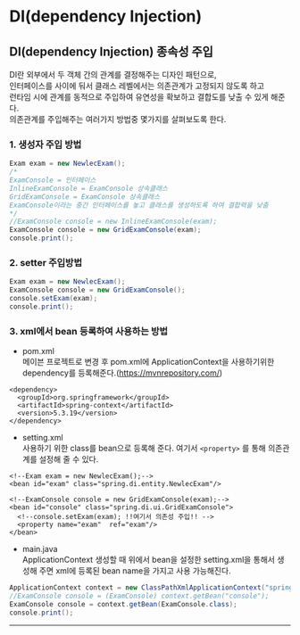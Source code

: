 # DI(dependency Injection)


## DI(dependency Injection) 종속성 주입   
DI란 외부에서 두 객체 간의 관계를 결정해주는 디자인 패턴으로,   
인터페이스를 사이에 둬서 클래스 레벨에서는 의존관계가 고정되지 않도록 하고   
런타임 시에 관계를 동적으로 주입하여 유연성을 확보하고 결합도를 낮출 수 있게 해준다.   
의존관계를 주입해주는 여러가지 방법중 몇가지를 살펴보도록 한다.

### 1. 생성자 주입 방법
```java
Exam exam = new NewlecExam();
/*
ExamConsole = 인터페이스 
InlineExamConsole = ExamConsole 상속클래스
GridExamConsole = ExamConsole 상속클래스
ExamConsole이라는 중간 인터페이스를 놓고 클래스를 생성하도록 하여 결합력을 낮춤
*/
//ExamConsole console = new InlineExamConsole(exam);
ExamConsole console = new GridExamConsole(exam);
console.print();
```
### 2. setter 주입방법
```java
Exam exam = new NewlecExam();
ExamConsole console = new GridExamConsole();
console.setExam(exam);
console.print();
```

### 3. xml에서 bean 등록하여 사용하는 방법

* pom.xml   
메이븐 프로젝트로 변경 후 pom.xml에 ApplicationContext을 사용하기위한 dependency를 등록해준다.(https://mvnrepository.com/)   
```
<dependency>
  <groupId>org.springframework</groupId>
  <artifactId>spring-context</artifactId>
  <version>5.3.19</version>
</dependency>
```

* setting.xml   
사용하기 위한 class를 bean으로 등록해 준다. 여기서 `<property>` 를 통해 의존관계를 설정해 줄 수 있다.
```
<!--Exam exam = new NewlecExam();-->
<bean id="exam" class="spring.di.entity.NewlecExam"/>

<!--ExamConsole console = new GridExamConsole(exam);-->
<bean id="console" class="spring.di.ui.GridExamConsole">
  <!--console.setExam(exam); !!여기서 의존성 주입!! -->
  <property name="exam"  ref="exam"/>
</bean>
```

* main.java   
ApplicationContext 생성할 때 위에서 bean을 설정한 setting.xml을 통해서 생성해 주면 xml에 등록된 bean name을 가지고 사용 가능해진다.
```java
ApplicationContext context = new ClassPathXmlApplicationContext("spring/di/setting.xml");
//ExamConsole console = (ExamConsole) context.getBean("console");
ExamConsole console = context.getBean(ExamConsole.class);
console.print();
```
---
